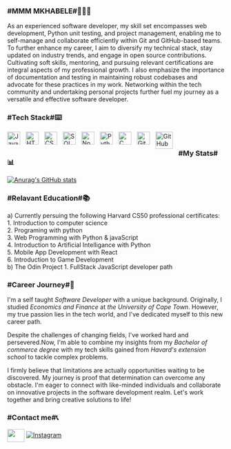 <h3>#MMM MKHABELE#👨🏾‍💻</h3>

As an experienced software developer, my skill set encompasses web development, Python unit testing, and project management, enabling me to self-manage and collaborate efficiently within Git and GitHub-based teams. To further enhance my career, I aim to diversify my technical stack, stay updated on industry trends, and engage in open source contributions. Cultivating soft skills, mentoring, and pursuing relevant certifications are integral aspects of my professional growth. I also emphasize the importance of documentation and testing in maintaining robust codebases and advocate for these practices in my work. Networking within the tech community and undertaking personal projects further fuel my journey as a versatile and effective software developer.

<h3>#Tech Stack#⌨️</h3>
<img align="left" alt="JavaScript" width="30px" style="padding-right:10px;" src="https://cdn.jsdelivr.net/gh/devicons/devicon/icons/javascript/javascript-original.svg" />
<img align="left" alt="HTML" width="30px" style="padding-right:10px;" src="https://cdn.jsdelivr.net/gh/devicons/devicon/icons/html5/html5-plain-wordmark.svg" />
<img align="left" alt="CSS" width="30px" style="padding-right:10px;" src="https://cdn.jsdelivr.net/gh/devicons/devicon/icons/css3/css3-plain-wordmark.svg" />
<img align="left" alt="SQL lite" width="30px" style="padding-right:10px;" src="https://cdn.jsdelivr.net/gh/devicons/devicon/icons/sqlite/sqlite-original.svg" />
<img align="left" alt="Node JS" width="30px" style="padding-right:10px;" src="https://cdn.jsdelivr.net/gh/devicons/devicon/icons/nodejs/nodejs-original.svg" />
<img align="left" alt="Python" width="30px" style="padding-right:10px;" src="https://cdn.jsdelivr.net/gh/devicons/devicon/icons/python/python-plain.svg" />
<img align="left" alt="C" width="30px" style="padding-right:10px;" src="https://cdn.jsdelivr.net/gh/devicons/devicon/icons/c/c-plain.svg" >
<img align="left" alt="Git" width="30px" style="padding-right:10px;" src="https://cdn.jsdelivr.net/gh/devicons/devicon/icons/git/git-original.svg" />
<img align="left" alt="GitHub" width="40px" style="padding-right:10px;" src="https://cdn.jsdelivr.net/gh/devicons/devicon/icons/github/github-original-wordmark.svg" />
<img align="left" alt="" width="30px" style="padding-right:10px;">
<br />
<h3>#My Stats#📊</h3>

[![Anurag's GitHub stats](https://github-readme-stats.vercel.app/api?username=mkhmik004)](https://github.com/anuraghazra/github-readme-stats) 

<h3>#Relavant Education#📚</h3>
a) Currently persuing the following Harvard CS50 professional certificates:<br>
1. Introduction to computer science<br>
2. Programing with python<br>
3. Web Programming with Python & javaScript<br>
4. Introduction to Artificial Intelligance with Python<br>
5. Mobile App Development with React<br>
6. Introduction to Game Development<br>
b) The Odin Project
1. FullStack JavaScript developer path

<h3>#Career Journey#🚙</h3>
<p>I'm a self taught <em>Software Developer</em> with a unique background. Originally, I studied <em>Economics and Finance</em> at <em>the University of Cape Town</em>. However, my true passion lies in the tech world, and I've dedicated myself to this new career path.</P><P>Despite the challenges of changing fields, I've worked hard and persevered.Now, I'm able to combine my insights from my <em>Bachelor of commerce degree</em> with my tech skills gained from <em>Havard's extension school</em> to tackle complex problems.</p><p>I firmly believe that limitations are actually opportunities waiting to be discovered. My journey is proof that determination can overcome any obstacle. I'm eager to connect with like-minded individuals and collaborate on innovative projects in the software development realm. Let's work together and bring creative solutions to life!</p>
<h3>#Contact me#📞</h3>
<a href="http://linkedin.com/in/mikejunior-mkhabele-1a640118b" target="_blank"><img align="center" src="https://raw.githubusercontent.com/rahuldkjain/github-profile-readme-generator/master/src/images/icons/Social/linked-in-alt.svg" alt="" height="30" width="40" /></a>
<a href="https://instagram.com/marknotalent?igshid=NGVhN2U2NjQ0Yg==" target="_blank"><img alt="Instagram" style="" src= </a>



